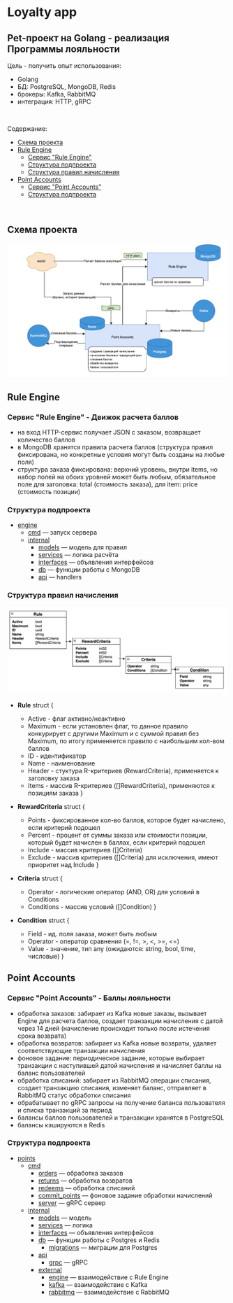 # Loyalty app

## Pet-проект на Golang - реализация Программы лояльности

Цель - получить опыт использования:

- Golang
- БД: PostgreSQL, MongoDB, Redis 
- брокеры: Kafka, RabbitMQ
- интеграция: HTTP, gRPC

<br>

Содержание:
  - [Схема проекта](#схема-проекта)
  - [Rule Engine](#rule-engine)
     - [Сервис "Rule Engine"](#сервис-rule-engine---движок-расчета-баллов)
     - [Структура подпроекта](#структура-подпроекта)
     - [Структура правил начисления](#структура-правил-начисления)
  - [Point Accounts](#point-accounts)
     - [Сервис "Point Accounts"](#сервис-point-accounts---баллы-лояльности)
     - [Структура подпроекта](#структура-подпроекта-1)

<br>

## Схема проекта

![Архитектура](docs/loyalty.png)



## Rule Engine

### Сервис "Rule Engine" - Движок расчета баллов

   - на вход HTTP-сервис получает JSON с заказом, возвращает количество баллов
   - в MongoDB хранятся правила расчета баллов (структура правил фиксирована, но конкретные условия могут быть созданы на любые поля)
   - структура заказа фиксирована: верхний уровень, внутри items, но набор полей на обоих уровней может быть любым, обязательное поле для заголовка: total (стоимость заказа), для item: price (стоимость позиции)

### Структура подпроекта

- [engine](engine/)
  - [cmd](engine/cmd/) — запуск сервера
  - [internal](engine/internal/)
    - [models](engine/internal/models/) — модель для правил
    - [services](engine/internal/services/) — логика расчёта
    - [interfaces](engine/internal/interfaces/) — объявления интерфейсов
    - [db](engine/internal/db/) — функции работы с MongoDB
    - [api](engine/internal/api/) — handlers

### Структура правил начисления

![engine](docs/engine.png)


 - **Rule** struct {<br>
     - Active     	   - флаг активно/неактивно
     - Maximum	 - если установлен флаг, то данное правило конкурирует с другими Maximum и с суммой правил без				  Maximum, по итогу применяется правило с наибольшим кол-вом баллов
     - ID		       - идентификатор
     - Name		- наименование
     - Header     	 - стуктура R-критериев (RewardCriteria), применяется к заголовку заказа
     - Items       	  - массив R-критериев ([]RewardCriteria), применяются к позициям заказа
 }

 - **RewardCriteria** struct {
    - Points        	  - фиксированное кол-во баллов, которое будет начислено, если критерий подошел
    - Percent       	 - процент от суммы заказа или стоимости позиции, который будет начислен в баллах, если критерий подошел
    - Include       	  - массив критериев ([]Criteria) 
    - Exclude       	 - массив критериев ([]Criteria) для исключения, имеют приоритет над Include
}

 - **Criteria** struct {
    - Operator    	  - логические оператор (AND, OR) для условий в Conditions
    - Conditions  	 - массив условий ([]Condition)
}

 - **Condition** struct {
    - Field       	     - ид. поля заказа, может быть любым
    - Operator    	 - оператор сравнения (=, !=, >, <, >=, <=)
    - Value       	    - значение, тип any (ожидаются: string, bool, time, числовые)
}



## Point Accounts

### Сервис "Point Accounts" - Баллы лояльности

   - обработка заказов: забирает из Kafka новые заказы, вызывает Engine для расчета баллов, создает транзакции начисления с датой через 14 дней (начисление происходит только после истечения срока возврата)
   - обработка возвратов: забирает из Kafka новые возвраты, удаляет соответствующие транзакции начисления
   - фоновое задание: периодическое задание, которые выбирает транзакции с наступившей датой начисления и начисляет баллы на баланс пользователей
   - обработка списаний: забирает из RabbitMQ операции списания, создает транзакцию списания, изменяет баланс, отправляет в RabbitMQ статус обработки списания
   - обрабатывает по gRPC запросы на получение баланса пользователя и списка транзакций за период
   - балансы баллов пользователей и транзакции хранятся в PostgreSQL
   - балансы кэшируются в Redis



### Структура подпроекта

- [points](points/)
  - [cmd](points/cmd/)
    - [orders](points/cmd/orders/) — обработка заказов
    - [returns](points/cmd/returns/) — обработка возвратов
    - [redeems](points/cmd/redeems/) — обработка списаний
    - [commit_points](points/cmd/commit_points/) — фоновое задание обработки начислений
    - [server](points/cmd/server/) — gRPC сервер
  - [internal](points/internal/)
    - [models](points/internal/models/) — модель
    - [services](points/internal/services/) — логика
    - [interfaces](points/internal/interfaces/) — объявления интерфейсов
    - [db](points/internal/db/) — функции работы с Postgres и Redis
      - [migrations](points/internal/db/migrations/) — миграции для Postgres
    - [api](points/internal/api/)
      - [grpc](points/internal/api/grpc/) — gRPC
    - [external](points/internal/external/)
      - [engine](points/internal/external/engine/) — взаимодействие с Rule Engine
      - [kafka](points/internal/external/kafka/) — взаимодействие с Kafka
      - [rabbitmq](points/internal/external/rabbitmq/) — взаимодействие с RabbitMQ

